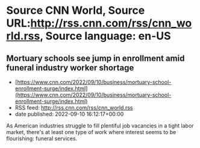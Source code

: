 # Source CNN World, Source URL:http://rss.cnn.com/rss/cnn_world.rss, Source language: en-US

## Mortuary schools see jump in enrollment amid funeral industry worker shortage
 - [https://www.cnn.com/2022/09/10/business/mortuary-school-enrollment-surge/index.html](https://www.cnn.com/2022/09/10/business/mortuary-school-enrollment-surge/index.html)
 - RSS feed: http://rss.cnn.com/rss/cnn_world.rss
 - date published: 2022-09-10 16:12:17+00:00

As American industries struggle to fill plentiful job vacancies in a tight labor market, there's at least one type of work where interest seems to be flourishing: funeral services.
